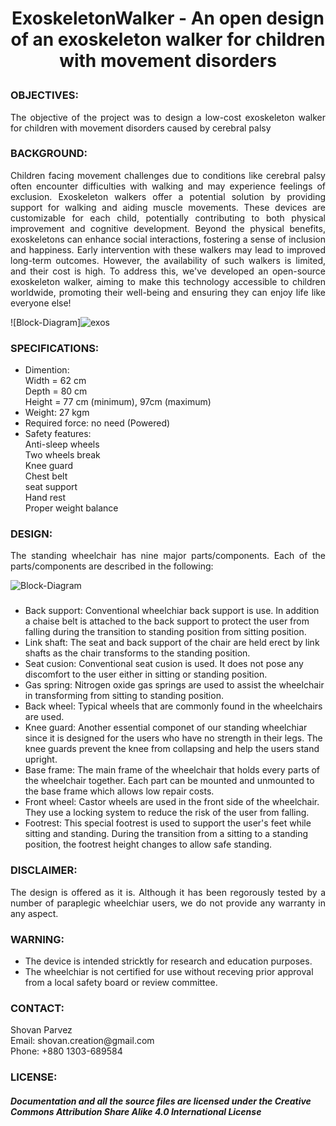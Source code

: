 # <P align="center"> ExoskeletonWalker - An open design of an exoskeleton walker for children with movement disorders
 
### OBJECTIVES:
<P align="justify"> The objective of the project was to design a low-cost exoskeleton walker for children with movement disorders caused by cerebral palsy 

### BACKGROUND:
<P align="justify"> Children facing movement challenges due to conditions like cerebral palsy often encounter difficulties with walking and may experience feelings of exclusion. Exoskeleton walkers offer a potential solution by providing support for walking and aiding muscle movements. These devices are customizable for each child, potentially contributing to both physical improvement and cognitive development. Beyond the physical benefits, exoskeletons can enhance social interactions, fostering a sense of inclusion and happiness. Early intervention with these walkers may lead to improved long-term outcomes. However, the availability of such walkers is limited, and their cost is high. To address this, we've developed an open-source exoskeleton walker, aiming to make this technology accessible to children worldwide, promoting their well-being and ensuring they can enjoy life like everyone else!</P>

![Block-Diagram]![exos](https://github.com/SHOVANPARVEZ/Exoskeleton-walker-/assets/140902671/8efec665-1f7c-4c65-850a-c990e778a799)


### SPECIFICATIONS:
- Dimention: <br/>
  <tab/> Width = 62 cm <br/>
  <tab/> Depth = 80 cm <br/>
  <tab/> Height = 77 cm (minimum), 97cm (maximum) <br/>
- Weight: 27 kgm  <br/>
- Required force: no need (Powered) <br/>
- Safety features: <br/>
  <tab/> Anti-sleep wheels <br/>
  <tab/> Two wheels break <br/>
  <tab/> Knee guard <br/>
  <tab/> Chest belt <br/>
  <tab/> seat support <br/>
  <tab/> Hand rest <br/>
  <tab/> Proper weight balance <br/>
  
### DESIGN:
<P align="justify"> The standing wheelchair has nine major parts/components. Each of the parts/components are described in the following:
 
![Block-Diagram](https://github.com/SHOVANPARVEZ/StandingWheelchair-manual/blob/main/Wheelchiar-components.png)

###
- Back support: Conventional wheelchiar back support is use. In addition a chaise belt is attached to the back support to protect the user from falling during the transition to standing position from sitting position.
- Link shaft: The seat and back support of the chair are held erect by link shafts as the chair transforms to the standing position.
- Seat cusion: Conventional seat cusion is used. It does not pose any discomfort to the user either in sitting or standing position.
- Gas spring: Nitrogen oxide gas springs are used to assist the wheelchair in transforming from sitting to standing position.
- Back wheel: Typical wheels that are commonly found in the wheelchairs are used.
- Knee guard: Another essential componet of our standing wheelchiar since it is designed for the users who have no strength in their legs. The knee guards prevent the knee from collapsing and help the users stand upright.
- Base frame: The main frame of the wheelchair that holds every parts of the wheelchair together. Each part can be mounted and unmounted to the base frame which allows low repair costs.
- Front wheel: Castor wheels are used in the front side of the wheelchair. They use a locking system to reduce the risk of the user from falling.
- Footrest: This special footrest is used to support the user's feet while sitting and standing. During the transition from a sitting to a standing position, the footrest height changes to allow safe standing.
 
### DISCLAIMER:
<P align="justify"> The design is offered as it is. Although it has been regorously tested by a number of paraplegic wheelchiar users, we do not provide any warranty in any aspect.

### WARNING:
- The device is intended stricktly for research and education purposes.
- The wheelchiar is not certified for use without receving prior approval from a local safety board or review committee.

### CONTACT:
<P align="justify"> Shovan Parvez <br/>
 Email: shovan.creation@gmail.com <br/>
 Phone: +880 1303-689584 <br/>

### LICENSE:
##### Documentation and all the source files are licensed under the Creative Commons Attribution Share Alike 4.0 International License

